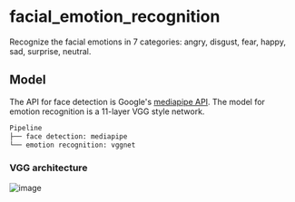# facial_emotion_recognition
Recognize the facial emotions in 7 categories: angry, disgust, fear, happy, sad, surprise, neutral.

## Model
The API for face detection is Google's [mediapipe API](https://github.com/google/mediapipe).
The model for emotion recognition is a 11-layer VGG style network.

```bash
Pipeline
├── face detection: mediapipe
└── emotion recognition: vggnet
```
### VGG architecture
![image](https://user-images.githubusercontent.com/62132206/122204954-004bf800-cea0-11eb-981b-c7b1cbb935fc.png)

